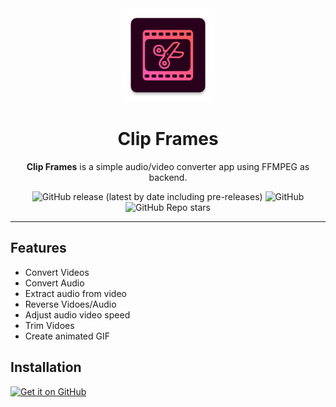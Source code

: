<div align="center">
  <img width="150" src="/logo.png" alt="App icon">
  <h1 align="center">Clip Frames</h1>
  <b>Clip Frames</b> is a simple audio/video converter app using FFMPEG as backend.
</div>

<div align="center">

![GitHub release (latest by date including pre-releases)](https://img.shields.io/github/v/release/SuhasDissa/ClipFrames?include_prereleases)
![GitHub](https://img.shields.io/github/license/Suhasdissa/ClipFrames)
![GitHub Repo stars](https://img.shields.io/github/stars/Suhasdissa/ClipFrames)

</div>

---

## Features
- Convert Videos
- Convert Audio
- Extract audio from video
- Reverse Vidoes/Audio
- Adjust audio video speed
- Trim Vidoes
- Create animated GIF

## Installation

[<img src="https://github.com/machiav3lli/oandbackupx/blob/034b226cea5c1b30eb4f6a6f313e4dadcbb0ece4/badge_github.png"
    alt="Get it on GitHub"
    height="80">](https://github.com/SuhasDissa/ClipFrames/releases/latest)
